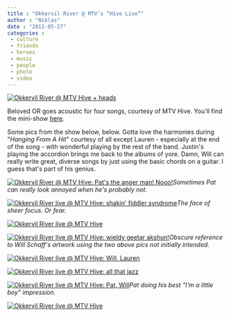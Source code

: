 ```yaml
---
title : "Okkervil River @ MTV’s “Hive Live”"
author : "Niklas"
date : "2011-05-27"
categories : 
 - culture
 - friends
 - heroes
 - music
 - people
 - photo
 - video
---
```


[![Okkervil River @ MTV Hive + heads](https://niklasblog.com/wp-content/2011-05-27-or-mtv1.jpg "Okkervil River @ MTV Hive + heads")](https://niklasblog.com/?attachment_id=6988)

Beloved OR goes acoustic for four songs, courtesy of MTV Hive. You'll find the mini-show [here](http://www.mtvhive.com/playlists/8ABA27020227BA8A00010227BA8A/mgid:playlist:video:mtvmusic.com:76839).

Some pics from the show below, below. Gotta love the harmonies during "_Hanging From A Hit_" courtesy of all except Lauren - especially at the end of the song - with wonderful playing by the rest of the band. Justin's playing the accordion brings me back to the albums of yore. Damn, Will can really write great, diverse songs by just using the basic chords on a guitar. I guess that's part of his genius.

[![Okkervil River @ MTV Hive: Pat's the anger man! Nooo!](https://niklasblog.com/wp-content/2011-05-27-or-mtv.jpg "Okkervil River @ MTV Hive: Pat's the anger man! Nooo!")](https://niklasblog.com/?attachment_id=6993)_Sometimes Pat can really look annoyed when he's probably not._

[![Okkervil River live @ MTV Hive: shakin' fiddler syndrome](https://niklasblog.com/wp-content/2011-05-27-or-mtv2.jpg "Okkervil River live @ MTV Hive: shakin' fiddler syndrome")](https://niklasblog.com/?attachment_id=6996)_The face of sheer focus. Or fear._

[![Okkervil River live @ MTV Hive](https://niklasblog.com/wp-content/2011-05-27-or-mtv3.jpg "Okkervil River live @ MTV Hive")](https://niklasblog.com/?attachment_id=7001)

[![Okkervil River live @ MTV Hive: wieldy geetar akshun!](https://niklasblog.com/wp-content/2011-05-27-or-mtv6.jpg "Okkervil River live @ MTV Hive: wieldy geetar akshun!")](https://niklasblog.com/?attachment_id=7002)_Obscure reference to Will Schaff's artwork using the two above pics not initially intended._

[![Okkervil River live @ MTV Hive: Will, Lauren](https://niklasblog.com/wp-content/2011-05-27-or-mtv7.jpg "Okkervil River live @ MTV Hive: Will, Lauren")](https://niklasblog.com/?attachment_id=7005)

[![Okkervil River live @ MTV Hive: all that jazz](https://niklasblog.com/wp-content/2011-05-27-or-mtv8.jpg "Okkervil River live @ MTV Hive: all that jazz")](https://niklasblog.com/?attachment_id=7006)

[![Okkervil River live @ MTV Hive: Pat, Will](https://niklasblog.com/wp-content/2011-05-27-or-mtv5.jpg "Okkervil River live @ MTV Hive: Pat, Will")](https://niklasblog.com/?attachment_id=7007)_Pat doing his best "I'm a little boy" impression._

[![Okkervil River live @ MTV Hive](https://niklasblog.com/wp-content/2011-05-27-or-mtv9.jpg "Okkervil River live @ MTV Hive")](https://niklasblog.com/?attachment_id=7010)
